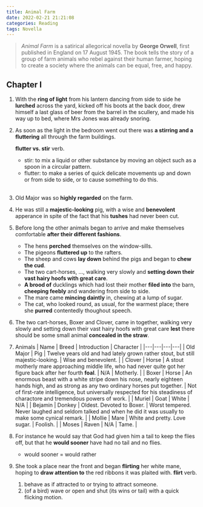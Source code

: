 ```yaml
---
title: Animal Farm
date: 2022-02-21 21:21:08
categories: Reading
tags: Novella
---
```


> _Animal Farm_ is a satirical allegorical novella by **George Orwell**, first published in England on 17 August 1945. The book tells the story of a group of farm animals who rebel against their human farmer, hoping to create a society where the animals can be equal, free, and happy.

<!--more-->

## Chapter I

1. With the **ring of light** from his lantern dancing from side to side he **lurched** across the yard, kicked off his boots at the back door, drew himself a last glass of beer from the barrel in the scullery, and made his way up to bed, where Mrs Jones was already snoring.

2. As soon as the light in the bedroom went out there was **a stirring and a fluttering** all through the farm buildings.

    **flutter vs. stir** verb.
    - stir: to mix a liquid or other substance by moving an object such as a spoon in a circular pattern.
    - flutter: to make a series of quick delicate movements up and down or from side to side, or to cause something to do this.</br></br>

3. Old Major was so **highly regarded** on the farm.

4. He was still a **majestic-looking** pig, with a wise and **benevolent** apperance in spite of the fact that his **tushes** had never been cut.

5. Before long the other animals began to arrive and make themselves comfortable **after their different fashions**.
    - The hens **perched** themselves on the window-sills.
    - The pigeons **fluttered up** to the rafters.
    - The sheep and cows **lay down** behind the pigs and began to **chew the cud**.
    - The two cart-horses, ..., walking very slowly and **setting down their vast hairy hoofs with great care**.
    - **A brood of** ducklings which had lost their mother **filed into** the barn, **cheeping feebly** and wandering from side to side.
    - The mare came **mincing daintly** in, chewing at a lump of sugar.
    - The cat, who looked round, as usual, for the warmest place; there she **purred** contentedly thoughout speech.

6. The two cart-horses, Boxer and Clover, came in together, walking very slowly and setting down their vast hairy hoofs with great care **lest** there should be some small animal **concealed in the straw**.

7. Animals
    | Name | Breed | Introduction | Character |
    |---|---|---|---|
    | Old Major | Pig | Twelve years old and had lately grown rather stout, but still majestic-looking. | Wise and benevolent. | 
    | Clover | Horse | A stout motherly mare approaching middle life, who had never quite got her figure back after her fourth **foal**. | N/A | Motherly. |
    | Boxer | Horse | An enormous beast with a white stripe down his nose, nearly eighteen hands high, and as strong as any two ordinary horses put together. | Not of first-rate intelligence, but universally respected for his steadiness of charactore and tremendous powers of work. |
    | Muriel | Goat | White | N/A |
    | Bejamin | Donkey | Oldest. Devoted to Boxer. | Worst tempered. Never laughed and seldom talked and when he did it was usually to make some cynical remark. | 
    | Mollie | Mare | White and pretty. Love sugar. | Foolish. |
    | Moses | Raven | N/A | Tame. |

8. For instance he would say that God had given him a tail to keep the flies off, but that he **would sooner** have had no tail and no flies.
    - would sooner = would rather

9. She took a place near the front and began **flirting** her white mane, hoping to **draw attention to** the red ribbons it was plaited with.
    **flirt** verb.
    1. behave as if attracted to or trying to attract someone.
    2. (of a bird) wave or open and shut (its wins or tail) with a quick flicking motion.
